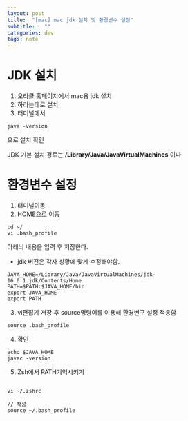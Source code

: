 ```yaml
---
layout: post
title:  "[mac] mac jdk 설치 및 환경변수 설정"
subtitle:   ""
categories: dev
tags: note
--- 
```



# JDK 설치

1. 오라클 홈페이지에서 mac용 jdk 설치
2. 하라는데로 설치
3. 터미널에서 
```
java -version 
```
으로 설치 확인

JDK 기본 설치 경로는 **/Library/Java/JavaVirtualMachines** 이다

# 환경변수 설정

1. 터미널이동
2. HOME으로 이동
```
cd ~/  
vi .bash_profile
```

아래늬 내용을 입력 후 저장한다.

* jdk 버전은 각자 상황에 맞게 수정해야함.

```
JAVA_HOME=/Library/Java/JavaVirtualMachines/jdk-16.0.1.jdk/Contents/Home
PATH=$PATH:$JAVA_HOME/bin
export JAVA_HOME
export PATH
```

3. vi편집기 저장 후 source명령어를 이용해 환경변구 설정 적용함
```
source .bash_profile
```

4. 확인
```
echo $JAVA_HOME
javac -version
```

5. Zsh에서 PATH기억시키기

```

vi ~/.zshrc 

// 작성
source ~/.bash_profile
```
